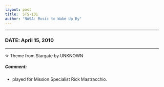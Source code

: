 ```yaml
---
layout: post
title:  STS-131
author: "NASA: Music to Wake Up By"
---
```


----
### DATE: April 15, 2010
----
✫ Theme from Stargate by UNKNOWN

##### Comment:
* played for Mission Specialist Rick Mastracchio.
